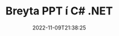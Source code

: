 ---
############################# Static ############################
layout: "auto-gen-editor"
date: 2022-11-09T21:38:25
draft: false
otherformats: doc docx docm dotx xls xlsx xlsm pptx pptm mobi epub html mhtml txt xml csv pdf xps msg eml

############################# Head ############################
head_title: "PPT Ritstjóri — Breyta PPT í C# .NET"
head_description: "Hvernig á að breyta PPT í C# .NET með því að nota nokkrar línur af kóða? Notaðu GroupDocs skjalavinnslu API til að breyta, uppfæra og vista 30+ skráarsnið."

############################# Header ############################
title: "Breyta PPT í C# .NET"
description: "Árangursrík og öflug PPT breyting með því að nota GroupDocs.Editor á netþjóni fyrir C# .NET API, án þess að nota nokkurn hugbúnað eins og Microsoft eða Open Office."
bg_image: "https://cms.admin.containerize.com/templates/aspose/App_Themes/V3/images/bg/header1.png"
bg_overlay: false
button:
    enable: true
    icon: "fas fa-arrow-down"
    label: "Sækja ókeypis prufuáskrift"
    link: "https://downloads.groupdocs.com/editor/net"

############################# SubMenu ############################
submenu:
    enable: true

    left:
        img_alt: "GroupDocs.Editor for .NET"
        image: "https://cms.admin.containerize.com/templates/groupdocs/images/product-logos/90x90-noborder/groupdocs-editor-net.png"
        product: "GroupDocs.Editor"
        platform: ".NET"

    middle:
        button:

            # button loop
            - link: "https://apireference.groupdocs.com/editor/net"
              text: "API tilvísun"

            # button loop
            - link: "https://github.com/groupdocs-editor"
              text: "Dæmi um kóða"

            # button loop
            - link: "https://products.groupdocs.app/editor/family"
              text: "Sýningar í beinni"

            # button loop
            - link: "https://purchase.groupdocs.com/pricing/editor/net"
              text: "Verðlag"

    right:
        link_download: "https://downloads.groupdocs.com/editor"
        link_learn: "https://docs.groupdocs.com/editor/net"
        link_buy: "https://purchase.groupdocs.com"

############################# About ############################
about:
    enable: true
    title: "Um GroupDocs.Editor for .NET API"
    content: |
        [GroupDocs.Editor for .NET](/is/editor/net/) API er rétt val til að breyta Microsoft Word, Excel, PowerPoint, Open Office skjölum og kynningum. GroupDocs.Editor er sjálfstætt API sem hentar fyrir netþjónahlið og bakendakerfi þar sem mikil afköst eru nauðsynleg. Það er ekki háð neinum hugbúnaði eins og Microsoft eða Open Office.

############################# Steps ############################
steps:
    enable: true
    title_left: "Skref til að breyta PPT í C#"
    content_left: |
        [GroupDocs.Editor for .NET](/is/editor/net/) veitir forriturum auðvelda og einfalda leið til að breyta PPT skránum með því að nota nokkrar línur af kóða.
        * Búðu til tilvik af `Editor` flokki með lögboðinni skráarslóð eða bætistraumi og valfrjálsum `PresentationLoadOptions` flokki og hlaðið PPT skránni
        * Búðu til og stilltu `PresentationEditOptions` flokkstilvikið fyrir PPT skráarsniðið
        * Hringdu í `Editor.Edit()` aðferðina og fáðu PPT skjal á HTML sniði sem auðvelt er að breyta með hvaða WYSIWYG ritstjóra sem er.
        * Hringdu í `Editor.Save()` aðferðina og vistaðu breytta PPT skrá með `PresentationSaveOptions` flokki

        
    title_right: "kerfis kröfur"
    content_right: |
        Hægt er að breyta grunnskjali með GroupDocs.Editor for .NET API með því að útfæra nokkur auðveld skref. API okkar eru studd á öllum helstu kerfum og stýrikerfum. Áður en þú keyrir kóðann hér að neðan skaltu ganga úr skugga um að þú hafir eftirfarandi forsendur uppsettar á kerfinu þínu.

        * Stýrikerfi: Microsoft Windows, Linux, MacOS
        * Þróunarumhverfi: Microsoft Visual Studio, Xamarin, MonoDevelop
        * Rammar: .NET Framework, .NET Standard, .NET Core, Mono
        * Fáðu nýjustu útgáfuna af GroupDocs.Editor for .NET niðurhalað frá [NuGet](https://www.nuget.org/packages/groupdocs.editor)
        
    code: |        
        ```csharp
        // Load the PPT file into Editor with the optional PresentationLoadOptions
        Editor editor = new Editor("source.ppt", delegate { return new PresentationLoadOptions(); });

        // Create and adjust the edit options
        PresentationEditOptions editOptions = new PresentationEditOptions();
        editOptions.SlideNumber = 1;//select a slide to edit

        // Open input PPT document for edit — obtain an intermediate document, that can be edited
        EditableDocument beforeEdit = editor.Edit(editOptions);

        // Grab PPT document content and associated resources from editable document
        string content = beforeEdit.GetEmbeddedHtml();

        // Send the content to WYSIWYG-editor, edit it there, and send edited content back to the server-side
        // This step simulates a such operation
        string updatedContent = content.Replace("Title", "Edited Title");

        // Grab edited content and resources from WYSIWYG-editor and create a new EditableDocument instance from it
        EditableDocument afterEdit = EditableDocument.FromMarkup(updatedContent, null);

        // Create a save options and select a desired output format
        PresentationSaveOptions saveOptions = new PresentationSaveOptions(Formats.PresentationFormats.Ppt);

        // Save edited PPT document to the file
        editor.Save(afterEdit, "edited.ppt", saveOptions);
        ```
        
############################# Demos ############################
demos:
    enable: true
    title: "PPT Ritstjóri Live kynningar"
    content: |
        Breyttu PPT núna með því að fara á vefsíðu [GroupDocs.Editor Live Demos](https://products.groupdocs.app/editor/family).
        Lifandi kynningin hefur eftirfarandi kosti
        
############################# More Formats ############################
more_formats:
    enable: true
    title: "Aðrir studdir ritstjórar"
    content: |
        Þú getur líka breytt öðrum skráarsniðum. Vinsamlegast sjáðu heildarlistann hér að neðan.


############################# Back to top ###############################
back_to_top:
    enable: true
---